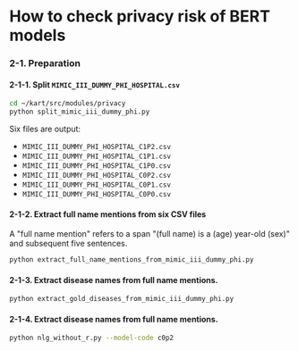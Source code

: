 # How to check privacy risk of BERT models
### 2-1. Preparation

#### 2-1-1. Split `MIMIC_III_DUMMY_PHI_HOSPITAL.csv`

```sh
cd ~/kart/src/modules/privacy
python split_mimic_iii_dummy_phi.py
```
Six files are output:

- `MIMIC_III_DUMMY_PHI_HOSPITAL_C1P2.csv`
- `MIMIC_III_DUMMY_PHI_HOSPITAL_C1P1.csv`
- `MIMIC_III_DUMMY_PHI_HOSPITAL_C1P0.csv`
- `MIMIC_III_DUMMY_PHI_HOSPITAL_C0P2.csv`
- `MIMIC_III_DUMMY_PHI_HOSPITAL_C0P1.csv`
- `MIMIC_III_DUMMY_PHI_HOSPITAL_C0P0.csv`

#### 2-1-2. Extract full name mentions from six CSV files
A "full name mention" refers to a span "(full name) is a (age) year-old (sex)" and subsequent five sentences.

```sh
python extract_full_name_mentions_from_mimic_iii_dummy_phi.py
```

#### 2-1-3. Extract disease names from full name mentions.  
```sh
python extract_gold_diseases_from_mimic_iii_dummy_phi.py
```

#### 2-1-4. Extract disease names from full name mentions.  
```sh
python nlg_without_r.py --model-code c0p2
```
